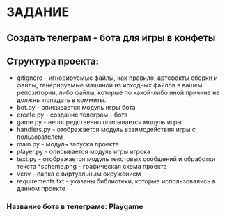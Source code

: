 # ЗАДАНИЕ
## Cоздать телеграм - бота для игры в конфеты

## Структура проекта:
* gitignore - игнорируемые файлы, как правило, артефакты сборки и файлы, генерируемые машиной из исходных файлов в вашем репозитории, либо файлы, которые по какой-либо иной причине не должны попадать в коммиты.
* bot.py - описывается модуль игры бота
* create.py - создание телеграм - бота
* game.py - непосредственно описывается модуль игры
* handlers.py - отображается модуль взаимодействия игры с пользователем
* main.py - модуль запуска проекта
* player.py - описывается модуль игры игрока
* text.py - отображается модуль текстовых сообщений и обработки текста
*scheme.png - графическая схема проекта
* venv - папка с виртуальным окружением
* requirements.txt - указаны библиотеки, которые использовались в данном проекте

### Название бота в телеграме: Playgame